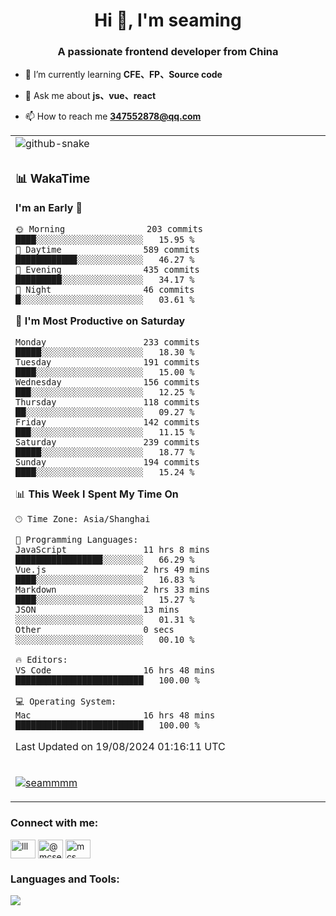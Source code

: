 <h1 align="center">Hi 👋, I'm seaming</h1>
<h3 align="center">A passionate frontend developer from China</h3>

- 🌱 I’m currently learning **CFE、FP、Source code**

- 💬 Ask me about **js、vue、react**

- 📫 How to reach me **347552878@qq.com**

<div align="center">

<table>

<tr><td>
  <img alt="github-snake" src="profile-snake-contrib/github-user-contribution.svg"/>
</td></tr>

<tr><td>

### 📊 WakaTime

<!--START_SECTION:waka-->
**I'm an Early 🐤** 

```text
🌞 Morning                203 commits         ████░░░░░░░░░░░░░░░░░░░░░   15.95 % 
🌆 Daytime                589 commits         ████████████░░░░░░░░░░░░░   46.27 % 
🌃 Evening                435 commits         █████████░░░░░░░░░░░░░░░░   34.17 % 
🌙 Night                  46 commits          █░░░░░░░░░░░░░░░░░░░░░░░░   03.61 % 
```
📅 **I'm Most Productive on Saturday** 

```text
Monday                   233 commits         █████░░░░░░░░░░░░░░░░░░░░   18.30 % 
Tuesday                  191 commits         ████░░░░░░░░░░░░░░░░░░░░░   15.00 % 
Wednesday                156 commits         ███░░░░░░░░░░░░░░░░░░░░░░   12.25 % 
Thursday                 118 commits         ██░░░░░░░░░░░░░░░░░░░░░░░   09.27 % 
Friday                   142 commits         ███░░░░░░░░░░░░░░░░░░░░░░   11.15 % 
Saturday                 239 commits         █████░░░░░░░░░░░░░░░░░░░░   18.77 % 
Sunday                   194 commits         ████░░░░░░░░░░░░░░░░░░░░░   15.24 % 
```


📊 **This Week I Spent My Time On** 

```text
🕑︎ Time Zone: Asia/Shanghai

💬 Programming Languages: 
JavaScript               11 hrs 8 mins       █████████████████░░░░░░░░   66.29 % 
Vue.js                   2 hrs 49 mins       ████░░░░░░░░░░░░░░░░░░░░░   16.83 % 
Markdown                 2 hrs 33 mins       ████░░░░░░░░░░░░░░░░░░░░░   15.27 % 
JSON                     13 mins             ░░░░░░░░░░░░░░░░░░░░░░░░░   01.31 % 
Other                    0 secs              ░░░░░░░░░░░░░░░░░░░░░░░░░   00.10 % 

🔥 Editors: 
VS Code                  16 hrs 48 mins      █████████████████████████   100.00 % 

💻 Operating System: 
Mac                      16 hrs 48 mins      █████████████████████████   100.00 % 
```


 Last Updated on 19/08/2024 01:16:11 UTC
<!--END_SECTION:waka-->

</td></tr>

<tr><td>
  <p align="left"> <a href="https://github.com/ryo-ma/github-profile-trophy"><img src="https://github-profile-trophy.vercel.app/?username=seammmm" alt="seammmm" /></a> </p>
</td></tr>
</table>

<h3 align="left">Connect with me:</h3>
<p align="left">
<a href="https://dev.to/lll" target="blank"><img align="center" src="https://raw.githubusercontent.com/rahuldkjain/github-profile-readme-generator/master/src/images/icons/Social/devto.svg" alt="lll" height="30" width="40" /></a>
<a href="https://medium.com/@mcseaming" target="blank"><img align="center" src="https://raw.githubusercontent.com/rahuldkjain/github-profile-readme-generator/master/src/images/icons/Social/medium.svg" alt="@mcseaming" height="30" width="40" /></a>
<a href="https://www.leetcode.com/mcs" target="blank"><img align="center" src="https://raw.githubusercontent.com/rahuldkjain/github-profile-readme-generator/master/src/images/icons/Social/leet-code.svg" alt="mcs" height="30" width="40" /></a>
</p>

<h3 align="left">Languages and Tools:</h3>
<img align="left" src="https://skillicons.dev/icons?i=sass,ts,jest,express,nuxt,firebase,gatsby,js,vue,react,redux,docker,discord,mongodb,stackoverflow,idea,git,vscode,github,gitlab,figma,vite,svg,next,gulp,webpack,bootstrap,jquery,swift,prisma" />
